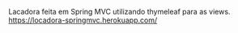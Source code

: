 Lacadora feita em Spring MVC utilizando thymeleaf para as views.
https://locadora-springmvc.herokuapp.com/